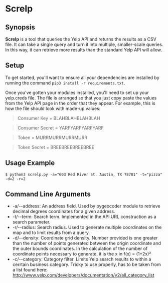 Screlp
======

## Synopsis

**Screlp** is a tool that queries the Yelp API and returns the results as a CSV file. It can take a single query and turn it into multiple, smaller-scale queries. In this way, it can retrieve more results than the standard Yelp API will allow. 

## Setup

To get started, you'll want to ensure all your dependencies are installed by running the command `pip3 install -r requirements.txt`.

Once you've gotten your modules installed, you'll need to set up your yelp.creds file. The file is arranged so that you just copy paste the values from the Yelp API page in the order that they appear. For example, this is how the file should look with made-up values:

> Consumer Key = BLAHBLAHBLAHBLAH

> Consumer Secret = YARFYARFYARFYARF

> Token = MURRMURRMURRMURR

> Token Secret = BREEBREEBREEBREE

## Usage Example

    $ python3 screlp.py -a="603 Red River St. Austin, TX 78701" -t="pizza" -d=2 -r=2

## Command Line Arguments

- -a/--address: An address field. Used by pygeocoder module to retrieve decimal degrees coordinates for a given address.
- -t/--term: Search term. Implemented in the API URL construction as a search parameter.
- -r/--radius: Search radius. Used to generate multiple coordinates on the map and to limit results from a query.
- -d/--density: Coordinate grid density. Number provided is one greater than the number of points generated between the origin coordinate and the outer bounds coordinates. In the calculation of the number of coordinate points necessary to generate, it is the x in f(x) = (1+2x)²
- -c/--category: Category filter. Limits Yelp search results to within a cerrtain business category. Tricky to use properly, has to be taken from a list found here: http://www.yelp.com/developers/documentation/v2/all_category_list
